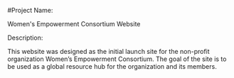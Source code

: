 #Project Name:

Women's Empowerment Consortium Website

Description:

This website was designed as the initial launch site for the non-profit organization Women’s Empowerment Consortium. The goal of the site is to be used as a global resource hub for the organization and its members.
